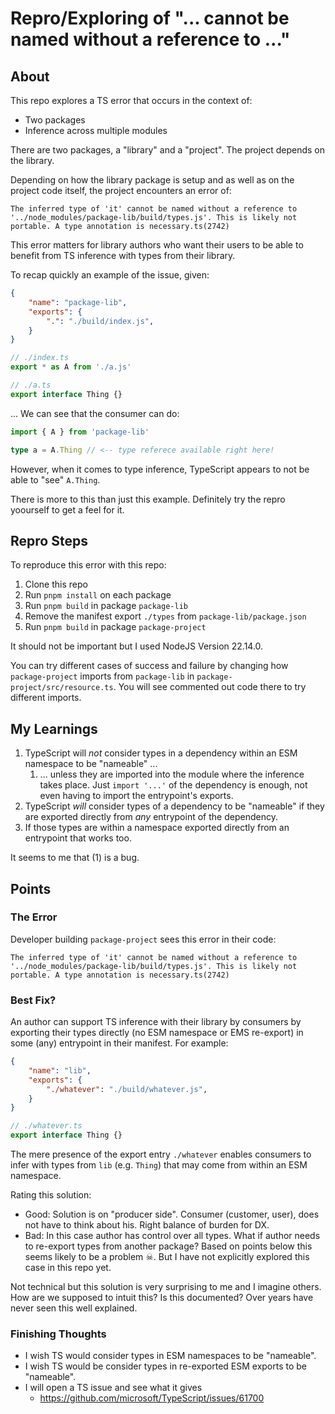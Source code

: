 # Repro/Exploring of "... cannot be named without a reference to ..."

## About

This repo explores a TS error that occurs in the context of:

- Two packages
- Inference across multiple modules

There are two packages, a "library" and a "project". The project depends on the library.

Depending on how the library package is setup and as well as on the project code itself, the project encounters an error of:

```
The inferred type of 'it' cannot be named without a reference to '../node_modules/package-lib/build/types.js'. This is likely not portable. A type annotation is necessary.ts(2742)
```

This error matters for library authors who want their users to be able to benefit from TS inference with types from their library.

To recap quickly an example of the issue, given:

```json
{
	"name": "package-lib",
	"exports": {
		".": "./build/index.js",
	}
}
```

```ts
// ./index.ts
export * as A from './a.js'

// ./a.ts
export interface Thing {}
```

... We can see that the consumer can do:

```ts
import { A } from 'package-lib'

type a = A.Thing // <-- type referece available right here!
```

However, when it comes to type inference, TypeScript appears to not be able to "see" `A.Thing`.

There is more to this than just this example. Definitely try the repro yoourself to get a feel for it.

## Repro Steps

To reproduce this error with this repo:

1. Clone this repo
2. Run `pnpm install` on each package
3. Run `pnpm build` in package `package-lib`
4. Remove the manifest export `./types` from `package-lib/package.json`
5. Run `pnpm build` in package `package-project`

It should not be important but I used NodeJS Version 22.14.0.

You can try different cases of success and failure by changing how `package-project` imports from `package-lib` in `package-project/src/resource.ts`. You will see commented out code there to try different imports.

## My Learnings

1. TypeScript will _not_ consider types in a dependency within an ESM namespace to be "nameable" ...
	1. ... unless they are imported into the module where the inference takes place. Just `import '...'` of the dependency is enough, not even having to import the entrypoint's exports.
2. TypeScript _will_ consider types of a dependency to be "nameable" if they are exported directly from _any_ entrypoint of the dependency.
3. If those types are within a namespace exported directly from an entrypoint that works too.

It seems to me that (1) is a bug.

## Points

### The Error

Developer building `package-project` sees this error in their code:

```
The inferred type of 'it' cannot be named without a reference to '../node_modules/package-lib/build/types.js'. This is likely not portable. A type annotation is necessary.ts(2742)
```

### Best Fix?

An author can support TS inference with their library by consumers by exporting their types directly (no ESM namespace or EMS re-export) in some (any) entrypoint in their manifest. For example:

```json
{
	"name": "lib",
	"exports": {
		"./whatever": "./build/whatever.js",
	}
}
```

```ts
// ./whatever.ts
export interface Thing {}
```

The mere presence of the export entry `./whatever` enables consumers to infer with types from `lib` (e.g. `Thing`) that may come from within an ESM namespace.

Rating this solution:

- Good: Solution is on "producer side". Consumer (customer, user), does not have to think about his. Right balance of burden for DX. 
- Bad: In this case author has control over all types. What if author needs to re-export types from another package? Based on points below this seems likely to be a problem ☠. But I have not explicitly explored this case in this repo yet.

Not technical but this solution is very surprising to me and I imagine others. How are we supposed to intuit this? Is this documented? Over years have never seen this well explained.

### Finishing Thoughts

- I wish TS would consider types in ESM namespaces to be "nameable". 
- I wish TS would be consider types in re-exported ESM exports to be "nameable".
- I will open a TS issue and see what it gives
  - https://github.com/microsoft/TypeScript/issues/61700
